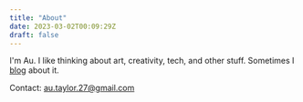 ```yaml
---
title: "About"
date: 2023-03-02T00:09:29Z
draft: false
---
```


I'm Au. I like thinking about art, creativity, tech, and other stuff. Sometimes I [blog](/blog/) about it.

Contact: au.taylor.27@gmail.com
